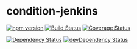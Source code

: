 # condition-jenkins

[![npm version](https://badge.fury.io/js/%40krux%2Fcondition-jenkins.svg)](http://badge.fury.io/js/%40krux%2Fcondition-jenkins)
[![Build Status](https://jenkins-ci.org/krux/condition-jenkins.svg)](https://jenkins-ci.org/krux/condition-jenkins)
[![Coverage Status](https://coveralls.io/repos/krux/condition-jenkins/badge.svg?service=github)](https://coveralls.io/github/krux/condition-jenkins)

[![Dependency Status](https://david-dm.org/krux/condition-jenkins/master.svg)](https://david-dm.org/krux/condition-jenkins/master)
[![devDependency Status](https://david-dm.org/krux/condition-jenkins/master/dev-status.svg)](https://david-dm.org/krux/condition-jenkins/master#info=devDependencies)
